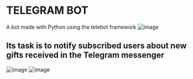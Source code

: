 # TELEGRAM BOT

A bot made with Python using the telebot framework
![image](https://github.com/user-attachments/assets/75ff7f58-1f9a-4080-9d4e-dbe39b38ead6)

## Its task is to notify subscribed users about new gifts received in the Telegram messenger
![image](https://github.com/user-attachments/assets/9b5930dc-6cd7-420a-ac1c-9da4bc5c7665)
![image](https://github.com/user-attachments/assets/8402bfa8-603d-49bb-a42c-488e331f507f)

